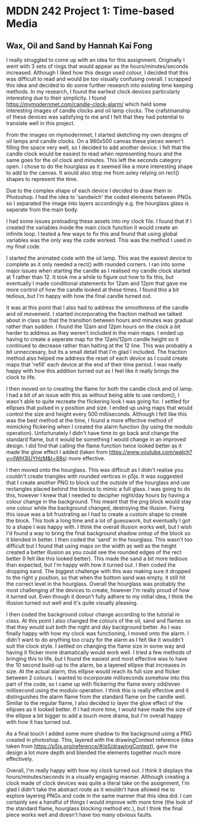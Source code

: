 
# MDDN 242 Project 1: Time-based Media  

## Wax, Oil and Sand by Hannah Kai Fong

I really struggled to come up with an idea for this assignment. Originally I went with 3 sets of rings that would appear as the hours/minutes/seconds increased. Although I liked how this design used colour, I decided that this was difficult to read and would be too visually confusing overall. I scrapped this idea and decided to do some further research into existing time keeping methods.
In my research, I found the earliest clock devices particularly interesting due to their simplicity. I found https://mymodernmet.com/candle-clock-alarm/ which held some interesting images of candle clocks and oil lamp clocks. The crafstmanship of these devices was satisfying to me and I felt that they had potential to translate well in this project. 

From the images on mymodernmet, I started sketching my own designs of oil lamps and candle clocks. On a 960x500 canvas these pieces weren't filling the space very well, so I decided to add another device. I felt that the candle clock would be easiest to read when representing hours and the same goes for the oil clock and minutes. This left the seconds category open. I chose to do the hourglass as it seemed like a more interesting shape to add to the canvas. It would also stop me from soley relying on rect() shapes to represent the time. 

Due to the complex shape of each device I decided to draw them in Photoshop. I had the idea to 'sandwich' the coded elements between PNGs so I separated the image into layers accordingly e.g. the hourglass glass is seperate from the main body. 

I had some issues preloading these assets into my clock file. I found that if I created the variables inside the main clock function it would create an infinite loop. I tested a few ways to fix this and found that using global variables was the only way the code worked. This was the method I used in my final code. 

I started the animated code with the oil lamp. This was the easiest device to complete as it only needed a rect() with rounded corners. I ran into some major issues when starting the candle as I realised my candle clock started at 1 rather than 12. It took me a while to figure out how to fix this, but eventually I made conditional statements for 12am and 12pm that gave me more control of how the candle looked at these times. I found this a bit tedious, but I'm happy with how the final candle turned out.

It was at this point that I also had to address the smoothness of the candle and oil movement. I started incorporating the fraction method we talked about in class so that the transition between hours and minutes was gradual rather than sudden. I found the 12am and 12pm hours on the clock a bit harder to address as they weren't included in the main maps. I ended up having to create a seperate map for the 12am/12pm candle height so it continued to decrease rather than halting at the 12 line. This was probably a bit unneccesary, but its a small detail that I'm glad I included. 
The fraction method also helped me address the reset of each device as I could create maps that 'refill' each device at the end of their time period. I was really happy with how this addition turned out as I feel like it really brings the clock to life. 

I then moved on to creating the flame for both the candle clock and oil lamp. I had a bit of an issue with this as without being able to use random(), I wasn't able to quite recreate the flickering look I was going for. I settled for ellipses that pulsed in y position and size. I ended up using maps that would control the size and height every 500 milliseconds. Although I felt like this was the best method at the time, I found a more effective method of mimicking flickering when I created the alarm function (by using the modulo operation). Unfortunately I didn't have time to go back and change the standard flame, but it would be something I would change in an improved design. I did find that calling the flame function twice looked better as it made the glow effect I added (taken from https://www.youtube.com/watch?v=iIWH3IUYHzM&t=88s) more effective.

I then moved onto the hourglass. This was difficult as I didn't realise you couldn't create triangles with rounded vertices in p5js. It was suggested that I create another PNG to block out the outside of the hourglass and use rectangles placed behind the blocks to mimic a full glass. I was going to do this, however I knew that I needed to decipher night/day hours by having a colour change in the background. This meant that the png block would stay one colour while the background changed, destroying the illusion. Fixing this issue was a bit frustrating as I had to create a custom shape to create the block. This took a long time and a lot of guesswork, but eventually I got to a shape I was happy with. I think the overall illusion works well, but I wish I'd found a way to bring the final background shadow ontop of the block so it blended in better.
I then coded the 'sand' in the hourglass. This wasn't too difficult but I found that using maps on the width as well as the height created a better illusion as you could see the rounded edges of the rect better (I felt like this looked better). This made the sand a bit more tedious than expected, but I'm happy with how it turned out.
I then coded the dropping sand. The biggest challenge with this was making sure it dropped to the right y position, so that when the bottom sand was empty, it still hit the correct level in the hourglass. Overall the hourglass was probably the most challenging of the devices to create, however I'm really proud of how it turned out. Even though it doesn't fully adhere to my initial idea, I think the illusion turned out well and it's quite visually pleasing. 

I then coded the background colour change according to the tutorial in class. At this point I also changed the colours of the oil, sand and flames so that they would suit both the night and day background better. 
As I was finally happy with how my clock was functioning, I moved onto the alarm. I didn't want to do anything too crazy for the alarm as I felt like it wouldn't suit the clock style. I settled on changing the flame size in some way and having it flicker more dramatically would work well. I tried a few methods of bringing this to life, but I found the easiest and most effective was to have the 10 second build-up to the alarm, be a layered ellipse that increases in size. At the actual alarm, this ellipse would reach its full size and flicker between 2 colours. 
I wanted to incorporate milliseconds somehow into this part of the code, so I came up with flickering the flame every odd/even millisecond using the modulo operation. I think this is really effective and it distinguishes the alarm flame from the standard flame on the candle well. Similar to the regular flame, I also decided to layer the glow effect of the ellipses as it looked better. If I had more time, I would have made the size of the ellipse a bit bigger to add a touch more drama, but I'm overall happy with how it has turned out. 

As a final touch I added some more shadow to the background using a PNG created in photoshop. This, layered with the drawingContext reference (idea taken from https://p5js.org/reference/#/p5/drawingContext), gave the design a lot more depth and blended the elements together much more effectively. 

Overall, I'm really happy with how my clock turned out. I think it displays the hours/minutes/seconds in a visually engaging manner. Although creating a clock made of clock devices was quite a literal take on the assignment, I'm glad I didn't take the abstract route as it wouldn't have allowed me to explore layering PNGs and code in the same manner that this idea did. I can certainly see a handful of things I would improve with more time (the look of the standard flame, hourglass blocking method etc.), but I think the final piece works well and doesn't have too many obvious faults. 


